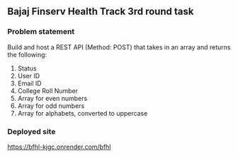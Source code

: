 
## Bajaj Finserv Health Track 3rd round task
### Problem statement
Build and host a REST API (Method: POST) that takes in an array and returns the following:
1. Status
2. User ID
3. Email ID
4. College Roll Number
5. Array for even numbers
6. Array for odd numbers
7. Array for alphabets, converted to uppercase

### Deployed site
https://bfhl-kjgc.onrender.com/bfhl
